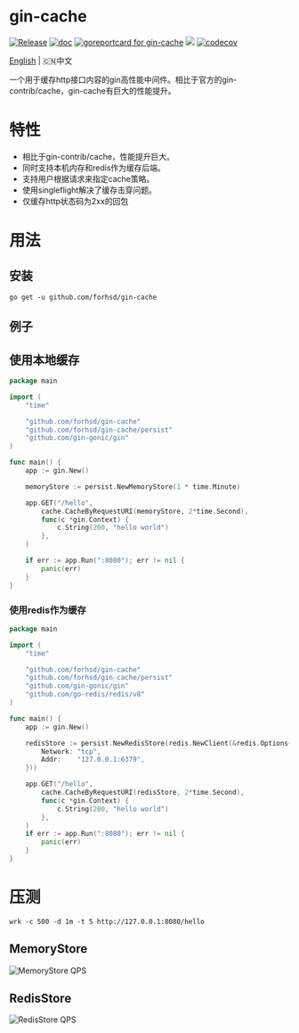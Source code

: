 # gin-cache 
[![Release](https://img.shields.io/github/release/forhsd/gin-cache.svg?style=flat-square)](https://github.com/forhsd/gin-cache/releases)
[![doc](https://img.shields.io/badge/go.dev-doc-007d9c?style=flat-square&logo=read-the-docs)](https://pkg.go.dev/github.com/forhsd/gin-cache)
[![goreportcard for gin-cache](https://goreportcard.com/badge/github.com/forhsd/gin-cache)](https://goreportcard.com/report/github.com/forhsd/gin-cache)
![](https://img.shields.io/badge/license-MIT-green)
[![codecov](https://codecov.io/gh/forhsd/gin-cache/branch/main/graph/badge.svg?token=MX8Z4D5RZS)](https://codecov.io/gh/forhsd/gin-cache)

[English](README_ZH.md) | 🇨🇳中文

一个用于缓存http接口内容的gin高性能中间件。相比于官方的gin-contrib/cache，gin-cache有巨大的性能提升。

# 特性
* 相比于gin-contrib/cache，性能提升巨大。
* 同时支持本机内存和redis作为缓存后端。
* 支持用户根据请求来指定cache策略。
* 使用singleflight解决了缓存击穿问题。
* 仅缓存http状态码为2xx的回包

# 用法

## 安装

```
go get -u github.com/forhsd/gin-cache
```

## 例子
## 使用本地缓存
```go
package main

import (
	"time"

	"github.com/forhsd/gin-cache"
	"github.com/forhsd/gin-cache/persist"
	"github.com/gin-gonic/gin"
)

func main() {
	app := gin.New()

	memoryStore := persist.NewMemoryStore(1 * time.Minute)

	app.GET("/hello",
		cache.CacheByRequestURI(memoryStore, 2*time.Second),
		func(c *gin.Context) {
			c.String(200, "hello world")
		},
	)

	if err := app.Run(":8080"); err != nil {
		panic(err)
	}
}
```

### 使用redis作为缓存
```go
package main

import (
	"time"

	"github.com/forhsd/gin-cache"
	"github.com/forhsd/gin-cache/persist"
	"github.com/gin-gonic/gin"
	"github.com/go-redis/redis/v8"
)

func main() {
	app := gin.New()

	redisStore := persist.NewRedisStore(redis.NewClient(&redis.Options{
		Network: "tcp",
		Addr:    "127.0.0.1:6379",
	}))

	app.GET("/hello",
		cache.CacheByRequestURI(redisStore, 2*time.Second),
		func(c *gin.Context) {
			c.String(200, "hello world")
		},
	)
	if err := app.Run(":8080"); err != nil {
		panic(err)
	}
}
```

# 压测
```
wrk -c 500 -d 1m -t 5 http://127.0.0.1:8080/hello
```

## MemoryStore

![MemoryStore QPS](https://www.cyhone.com/img/gin-cache/memory_cache_qps.png)

## RedisStore

![RedisStore QPS](https://www.cyhone.com/img/gin-cache/redis_cache_qps.png)
